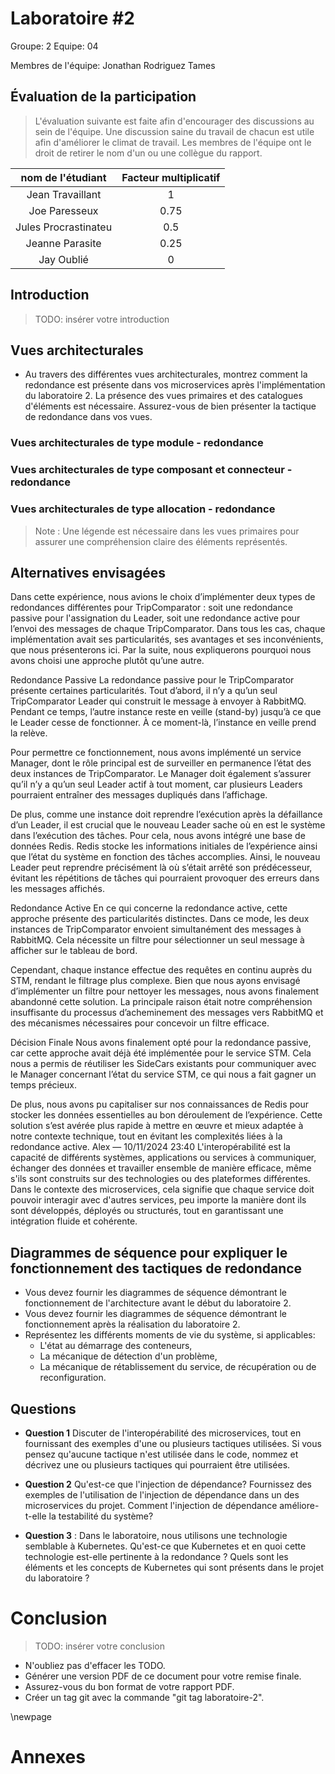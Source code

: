# Laboratoire #2

Groupe: 2 
Equipe: 04

Membres de l'équipe:
Jonathan Rodriguez Tames 

## Évaluation de la participation

>L'évaluation suivante est faite afin d'encourager des discussions au sein de l'équipe. Une discussion saine du travail de chacun est utile afin d'améliorer le climat de travail. Les membres de l'équipe ont le droit de retirer le nom d'un ou une collègue du rapport.

| nom de l'étudiant    | Facteur multiplicatif |
|:--------------------:|:--------------------:|
| Jean Travaillant      |          1           |
| Joe Paresseux         |        0.75          |
| Jules Procrastinateu  |        0.5           |
| Jeanne Parasite       |        0.25          |
| Jay Oublié            |          0           |

## Introduction

>TODO: insérer votre introduction

## Vues architecturales

- Au travers des différentes vues architecturales, montrez comment la redondance est présente dans vos microservices après l'implémentation du laboratoire 2. La présence des vues primaires et des catalogues d'éléments est nécessaire. Assurez-vous de bien présenter la tactique de redondance dans vos vues.

### Vues architecturales de type module - redondance

### Vues architecturales de type composant et connecteur - redondance

### Vues architecturales de type allocation - redondance

>Note : Une légende est nécessaire dans les vues primaires pour assurer une compréhension claire des éléments représentés.

## Alternatives envisagées

Dans cette expérience, nous avions le choix d’implémenter deux types de redondances différentes pour TripComparator : soit une redondance passive pour l'assignation du Leader, soit une redondance active pour l’envoi des messages de chaque TripComparator. Dans tous les cas, chaque implémentation avait ses particularités, ses avantages et ses inconvénients, que nous présenterons ici. Par la suite, nous expliquerons pourquoi nous avons choisi une approche plutôt qu’une autre.

Redondance Passive
La redondance passive pour le TripComparator présente certaines particularités. Tout d’abord, il n’y a qu’un seul TripComparator Leader qui construit le message à envoyer à RabbitMQ. Pendant ce temps, l’autre instance reste en veille (stand-by) jusqu’à ce que le Leader cesse de fonctionner. À ce moment-là, l’instance en veille prend la relève.

Pour permettre ce fonctionnement, nous avons implémenté un service Manager, dont le rôle principal est de surveiller en permanence l’état des deux instances de TripComparator. Le Manager doit également s’assurer qu’il n’y a qu’un seul Leader actif à tout moment, car plusieurs Leaders pourraient entraîner des messages dupliqués dans l’affichage.

De plus, comme une instance doit reprendre l’exécution après la défaillance d’un Leader, il est crucial que le nouveau Leader sache où en est le système dans l’exécution des tâches. Pour cela, nous avons intégré une base de données Redis. Redis stocke les informations initiales de l’expérience ainsi que l’état du système en fonction des tâches accomplies. Ainsi, le nouveau Leader peut reprendre précisément là où s’était arrêté son prédécesseur, évitant les répétitions de tâches qui pourraient provoquer des erreurs dans les messages affichés.

Redondance Active
En ce qui concerne la redondance active, cette approche présente des particularités distinctes. Dans ce mode, les deux instances de TripComparator envoient simultanément des messages à RabbitMQ. Cela nécessite un filtre pour sélectionner un seul message à afficher sur le tableau de bord.

Cependant, chaque instance effectue des requêtes en continu auprès du STM, rendant le filtrage plus complexe. Bien que nous ayons envisagé d’implémenter un filtre pour nettoyer les messages, nous avons finalement abandonné cette solution. La principale raison était notre compréhension insuffisante du processus d’acheminement des messages vers RabbitMQ et des mécanismes nécessaires pour concevoir un filtre efficace.

Décision Finale
Nous avons finalement opté pour la redondance passive, car cette approche avait déjà été implémentée pour le service STM. Cela nous a permis de réutiliser les SideCars existants pour communiquer avec le Manager concernant l’état du service STM, ce qui nous a fait gagner un temps précieux.

De plus, nous avons pu capitaliser sur nos connaissances de Redis pour stocker les données essentielles au bon déroulement de l’expérience. Cette solution s’est avérée plus rapide à mettre en œuvre et mieux adaptée à notre contexte technique, tout en évitant les complexités liées à la redondance active.
Alex — 10/11/2024 23:40
L'interopérabilité est la capacité de différents systèmes, applications ou services à communiquer, échanger des données et travailler ensemble de manière efficace, même s'ils sont construits sur des technologies ou des plateformes différentes. Dans le contexte des microservices, cela signifie que chaque service doit pouvoir interagir avec d'autres services, peu importe la manière dont ils sont développés, déployés ou structurés, tout en garantissant une intégration fluide et cohérente.


## Diagrammes de séquence pour expliquer le fonctionnement des tactiques de redondance

- Vous devez fournir les diagrammes de séquence démontrant le fonctionnement de l'architecture avant le début du laboratoire 2.
- Vous devez fournir les diagrammes de séquence démontrant le fonctionnement après la réalisation du laboratoire 2.
- Représentez les différents moments de vie du système, si applicables:
  - L'état au démarrage des conteneurs,
  - La mécanique de détection d'un problème,
  - La mécanique de rétablissement du service, de récupération ou de reconfiguration.

## Questions

- **Question 1** Discuter de l'interopérabilité des microservices, tout en fournissant des exemples d'une ou plusieurs tactiques utilisées. Si vous pensez qu'aucune tactique n'est utilisée dans le code, nommez et décrivez une ou plusieurs tactiques qui pourraient être utilisées.

- **Question 2** Qu'est-ce que l'injection de dépendance? Fournissez des exemples de l'utilisation de l'injection de dépendance dans un des microservices du projet. Comment l'injection de dépendance améliore-t-elle la testabilité du système?

- **Question 3** : Dans le laboratoire, nous utilisons une technologie semblable à Kubernetes. Qu'est-ce que Kubernetes et en quoi cette technologie est-elle pertinente à la redondance ? Quels sont les éléments et les concepts de Kubernetes qui sont présents dans le projet du laboratoire ?

# Conclusion

>TODO: insérer votre conclusion

- N'oubliez pas d'effacer les TODO.
- Générer une version PDF de ce document pour votre remise finale.
- Assurez-vous du bon format de votre rapport PDF.
- Créer un tag git avec la commande "git tag laboratoire-2".

\newpage

# Annexes
